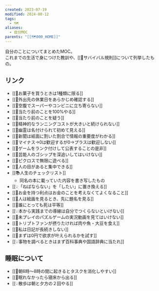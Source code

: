 ```yaml
---
created: 2023-07-19
modified: 2024-08-12
tags:
  - 🗺️
aliases:
  - 自分MOC
parents: "[[🗺️000_HOME]]"
---
```

自分のことについてまとめたMOC。  
これまでの生活で身につけた教訓や、[[📝サバイバル規則]]について列挙したもの。

## リンク
- [[🧭お菓子を買うときは1種類に限る]]
- [[🧭外出先の休業日をあらかじめ確認する]] 
- [[🧭空腹でスーパーやコンビニに立ち寄らない]] 
- [[🧭当たり前のことを100%やる]]
- [[🧭当たり前のことを疑う]]
- [[💭精神的なランニングコストが大きいと続けられない]]
- [[💭幽霊は名付けられて初めて見える]] 
- [[💭新聞は紙面に割いた割合で情報の重要度がわかる]] 
- [[💭マイナス→0は歓迎するが0→プラスは歓迎しない]]
- [[💭ゲームをランク付けして公表することの是非]]
- [[🧭芸能人のゴシップを深追いしてはいけない]]
- [[💭ピクロスで無限に遊べる]] 
- [[🧭人の目があると集中できる]]
- [[📚人生のチェックリスト]]
	- 同名の本に載っていた内容を書き写したもの
- [[💡「ねばならない」を「したい」に置き換える]] 
- [[💭お金を持つ利点はお金のことを考えなくてよくなること]] 
- [[💭人は絵画を見るとき、先に題名を見る]] 
- [[💭誰にとっても死は平等]] 
- [[💡本から実践までの導線は自分でつくらないといけない]]
- [[🧭未プレイのパズルゲームの実況動画を見てはいけない]]
- [[💭トリプトファンが摂りたければ肉や魚・大豆を食え]]
- [[💭私は日記が長続きしない]]
- [[🧭まずは0円で欲求が叶えられるかを試す]]
- [[💡事物を調べるときはまず百科事典や国語辞典に当たれ]]
## 睡眠について
- [[💭朝6時～8時の間に起きるとタスクを消化しやすい]]
- [[🧭眠れなかったら寝床から出る]]
- [[💡散歩は朝と夕方の２回やる]] 